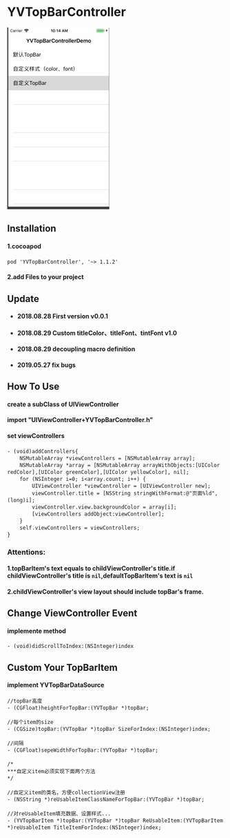 # YVTopBarController

![quickLook](https://github.com/zhuxian022/YVTopBarController/blob/master/view.gif?raw=true)

## Installation
#### 1.cocoapod 
```Object-C
pod 'YVTopBarController', '~> 1.1.2'
```

#### 2.add Files to your project

## Update 
* #### 2018.08.28 First version   v0.0.1
* #### 2018.08.29 Custom titleColor、titleFont、tintFont  v1.0
* #### 2018.08.29 decoupling macro definition
* #### 2019.05.27 fix bugs

## How To Use
#### create a subClass of UIViewController
#### import "UIViewController+YVTopBarController.h"
#### set viewControllers
```Object-C
- (void)addControllers{
    NSMutableArray *viewControllers = [NSMutableArray array];
    NSMutableArray *array = [NSMutableArray arrayWithObjects:[UIColor redColor],[UIColor greenColor],[UIColor yellowColor], nil];
    for (NSInteger i=0; i<array.count; i++) {
        UIViewController *viewController = [UIViewController new];
        viewController.title = [NSString stringWithFormat:@"页面%ld",(long)i];
        viewController.view.backgroundColor = array[i];
        [viewControllers addObject:viewController];
    }
    self.viewControllers = viewControllers;
}
```

### Attentions:
#### 1.topBarItem's text equals to childViewController's title.if childViewController's title is `nil`,defaultTopBarItem's text is `nil`
#### 2.childViewController's view layout should include topBar's frame.

## Change ViewController Event
#### implemente method 
```Object-C
- (void)didScrollToIndex:(NSInteger)index    
```

## Custom Your TopBarItem
#### implement YVTopBarDataSource
```Object-C
//topBar高度
- (CGFloat)heightForTopBar:(YVTopBar *)topBar;

//每个item的size
- (CGSize)topBar:(YVTopBar *)topBar SizeForIndex:(NSInteger)index;

//间隔
- (CGFloat)sepeWidthForTopBar:(YVTopBar *)topBar;

/*
***自定义item必须实现下面两个方法
*/

//自定义item的类名，方便collectionView注册
- (NSString *)reUsableItemClassNameForTopBar:(YVTopBar *)topBar;

//对reUsableItem填充数据、设置样式...
- (YVTopBarItem *)topBar:(YVTopBar *)topBar ReUsableItem:(YVTopBarItem *)reUsableItem TitleItemForIndex:(NSInteger)index;    
```
